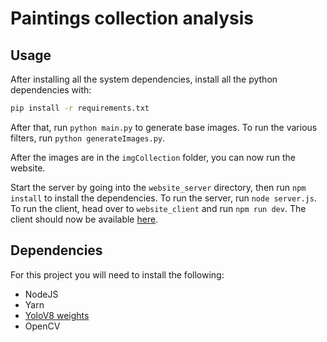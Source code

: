 # Paintings collection analysis

## Usage

After installing all the system dependencies, install all the python dependencies with:
```sh
pip install -r requirements.txt
```

After that, run `python main.py` to generate base images.
To run the various filters, run `python generateImages.py`.

After the images are in the `imgCollection` folder, you can now run the website.

Start the server by going into the `website_server` directory, then run `npm install` to install the dependencies. To run the server, run `node server.js`.
<br>
To run the client, head over to `website_client` and run `npm run dev`. The client should now be available [here](http://localhost:1234).

## Dependencies

For this project you will need to install the following:

* NodeJS
* Yarn
* [YoloV8 weights](https://www.google.com/url?sa=t&rct=j&q=&esrc=s&source=web&cd=&ved=2ahUKEwiZyNuu4Of-AhUx_rsIHW_UAuYQFnoECBQQAQ&url=https%3A%2F%2Fgithub.com%2FWongKinYiu%2Fyolov7%2Freleases%2Fdownload%2Fv0.1%2Fyolov7-w6-pose.pt&usg=AOvVaw3hJHIPPD8pI1Ft23MY1XzS)
* OpenCV
